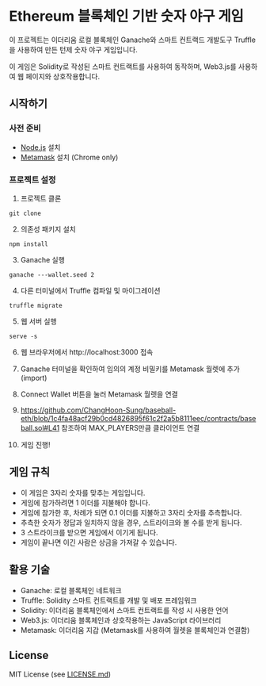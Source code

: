 # Ethereum 블록체인 기반 숫자 야구 게임

이 프로젝트는 이더리움 로컬 블록체인 Ganache와 스마트 컨트랙드 개발도구 Truffle을 사용하여 만든 턴제 숫자 야구 게임입니다.

이 게임은 Solidity로 작성된 스마트 컨트랙트를 사용하여 동작하며, Web3.js를 사용하여 웹 페이지와 상호작용합니다.

## 시작하기

### 사전 준비
- [Node.js](https://nodejs.org/ko/) 설치
- [Metamask](https://metamask.io/) 설치 (Chrome only)

### 프로젝트 설정

1. 프로젝트 클론
```
git clone
```

2. 의존성 패키지 설치
```
npm install
```

3. Ganache 실행
```
ganache ---wallet.seed 2
```

4. 다른 터미널에서 Truffle 컴파일 및 마이그레이션
```
truffle migrate 
```

5. 웹 서버 실행
```
serve -s
```

6. 웹 브라우저에서 http://localhost:3000 접속

7. Ganache 터미널을 확인하여 임의의 계정 비밀키를 Metamask 월렛에 추가(import)

8. Connect Wallet 버튼을 눌러 Metamask 월렛을 연결

9. https://github.com/ChangHoon-Sung/baseball-eth/blob/1c4fa48acf29b0cd4826895f61c2f2a5b8111eec/contracts/baseball.sol#L41 참조하여 MAX_PLAYERS만큼 클라이언트 연결

10. 게임 진행!

## 게임 규칙
- 이 게임은 3자리 숫자를 맞추는 게임입니다.
- 게임에 참가하려면 1 이더를 지불해야 합니다.
- 게임에 참가한 후, 차례가 되면 0.1 이더를 지불하고 3자리 숫자를 추측합니다.
- 추측한 숫자가 정답과 일치하지 않을 경우, 스트라이크와 볼 수를 받게 됩니다.
- 3 스트라이크를 받으면 게임에서 이기게 됩니다.
- 게임이 끝나면 이긴 사람은 상금을 가져갈 수 있습니다.

## 활용 기술
- Ganache: 로컬 블록체인 네트워크
- Truffle: Solidity 스마트 컨트랙트를 개발 및 배포 프레임워크
- Solidity: 이더리움 블록체인에서 스마트 컨트랙트를 작성 시 사용한 언어
- Web3.js: 이더리움 블록체인과 상호작용하는 JavaScript 라이브러리
- Metamask: 이더리움 지갑 (Metamask를 사용하여 월렛을 블록체인과 연결함)

## License
MIT License (see [LICENSE.md](LICENSE.md))

